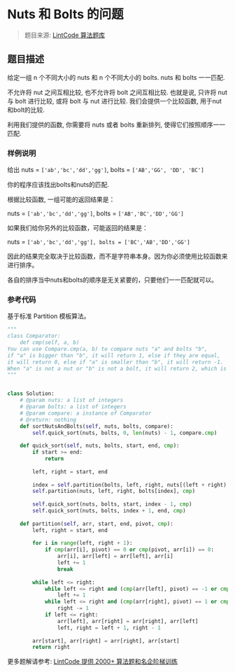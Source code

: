 # Nuts 和 Bolts 的问题
 > 题目来源: [LintCode 算法题库](https://www.lintcode.com/problem/nuts-bolts-problem/?utm_source=sc-github-wzz)
 ## 题目描述
 给定一组 n 个不同大小的 nuts 和 n 个不同大小的 bolts. nuts 和 bolts 一一匹配. 

不允许将 nut 之间互相比较, 也不允许将 bolt 之间互相比较. 也就是说, 只许将 nut 与 bolt 进行比较,  或将 bolt 与 nut 进行比较. 我们会提供一个比较函数, 用于nut和bolt的比较.

利用我们提供的函数, 你需要将 nuts 或者 bolts 重新排列, 使得它们按照顺序一一匹配.


 ### 样例说明
 给出 nuts = `['ab','bc','dd','gg']`, bolts = `['AB','GG', 'DD', 'BC']`

你的程序应该找出bolts和nuts的匹配.

根据比较函数, 一组可能的返回结果是：

nuts = `['ab','bc','dd','gg']`, bolts = `['AB','BC','DD','GG']`

如果我们给你另外的比较函数，可能返回的结果是：

nuts = `['ab','bc','dd','gg'], bolts = ['BC','AB','DD','GG']`

因此的结果完全取决于比较函数，而不是字符串本身。因为你必须使用比较函数来进行排序。

各自的排序当中nuts和bolts的顺序是无关紧要的，只要他们一一匹配就可以。


 ### 参考代码
 基于标准 Partition 模板算法。
```python
"""
class Comparator:
    def cmp(self, a, b)
You can use Compare.cmp(a, b) to compare nuts "a" and bolts "b",
if "a" is bigger than "b", it will return 1, else if they are equal,
it will return 0, else if "a" is smaller than "b", it will return -1.
When "a" is not a nut or "b" is not a bolt, it will return 2, which is not valid.
"""


class Solution:
    # @param nuts: a list of integers
    # @param bolts: a list of integers
    # @param compare: a instance of Comparator
    # @return: nothing
    def sortNutsAndBolts(self, nuts, bolts, compare):
        self.quick_sort(nuts, bolts, 0, len(nuts) - 1, compare.cmp)
        
    def quick_sort(self, nuts, bolts, start, end, cmp):
        if start >= end:
            return
        
        left, right = start, end
        
        index = self.partition(bolts, left, right, nuts[(left + right) // 2], cmp)
        self.partition(nuts, left, right, bolts[index], cmp)
        
        self.quick_sort(nuts, bolts, start, index - 1, cmp)
        self.quick_sort(nuts, bolts, index + 1, end, cmp)
        
    def partition(self, arr, start, end, pivot, cmp):
        left, right = start, end
        
        for i in range(left, right + 1):
            if cmp(arr[i], pivot) == 0 or cmp(pivot, arr[i]) == 0:
                arr[i], arr[left] = arr[left], arr[i]
                left += 1
                break
            
        while left <= right:
            while left <= right and (cmp(arr[left], pivot) == -1 or cmp(pivot, arr[left]) == 1):
                left += 1
            while left <= right and (cmp(arr[right], pivot) == 1 or cmp(pivot, arr[right]) == -1):
                right -= 1
            if left <= right:
                arr[left], arr[right] = arr[right], arr[left]
                left, right = left + 1, right - 1
        
        arr[start], arr[right] = arr[right], arr[start]
        return right
```
 更多题解请参考: [LintCode 提供 2000+ 算法题和名企阶梯训练](https://www.lintcode.com/problem/?utm_source=sc-github-wzz)